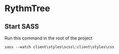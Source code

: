 # RythmTree

## Start SASS
Run this command in the root of the project

    sass --watch client\styles\scss\:client\styles\css